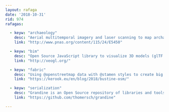 ```yaml
---
layout: rafaga
date: '2018-10-31'
rid: 974
rafagas:

  - keyw: "archaeology"
    desc: "Aerial multitemporal imagery and laser scanning to map archaeological places also helps to enable awareness and cultural heritage management"
    link: "http://www.pnas.org/content/115/24/E5450"

  - keyw: "bim"
    desc: "Open Source JavaScript library to visualize 3D models (glTF and OBJ) using WebGL, it's specially designed to integrate BIM models"
    link: "http://xeogl.org/"

  - keyw: "fabric"
    desc: "Using @openstreetmap data with @stamen styles to create big clothes for all kind of pieces like custom pouches"
    link: "https://kerook.eu/en/blog/2018/bustine-osm/"

  - keyw: "serialization"
    desc: "Grandine is an Open Source repository of libraries and tools to work with custom geospatial data to help to produce Vector Tiles"
    link: "https://github.com/thomersch/grandine"

---
```

